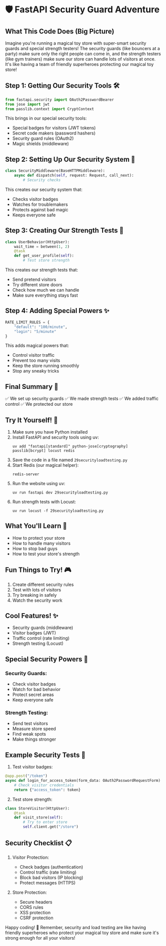 # 🛡️ FastAPI Security Guard Adventure

## What This Code Does (Big Picture)
Imagine you're running a magical toy store with super-smart security guards and special strength testers! The security guards (like bouncers at a party) make sure only the right people can come in, and the strength testers (like gym trainers) make sure our store can handle lots of visitors at once. It's like having a team of friendly superheroes protecting our magical toy store! 

## Step 1: Getting Our Security Tools 🛠️
```python
from fastapi.security import OAuth2PasswordBearer
from jose import jwt
from passlib.context import CryptContext
```
This brings in our special security tools:
- Special badges for visitors (JWT tokens)
- Secret code makers (password hashers)
- Security guard rules (OAuth2)
- Magic shields (middleware)

## Step 2: Setting Up Our Security System 🚨
```python
class SecurityMiddleware(BaseHTTPMiddleware):
    async def dispatch(self, request: Request, call_next):
        # Security checks
```
This creates our security system that:
- Checks visitor badges
- Watches for troublemakers
- Protects against bad magic
- Keeps everyone safe

## Step 3: Creating Our Strength Tests 💪
```python
class UserBehavior(HttpUser):
    wait_time = between(1, 2)
    @task
    def get_user_profile(self):
        # Test store strength
```
This creates our strength tests that:
- Send pretend visitors
- Try different store doors
- Check how much we can handle
- Make sure everything stays fast

## Step 4: Adding Special Powers ✨
```python
RATE_LIMIT_RULES = {
    "default": "100/minute",
    "login": "5/minute"
}
```
This adds magical powers that:
- Control visitor traffic
- Prevent too many visits
- Keep the store running smoothly
- Stop any sneaky tricks

## Final Summary 📌
✅ We set up security guards
✅ We made strength tests
✅ We added traffic control
✅ We protected our store

## Try It Yourself! 🚀
1. Make sure you have Python installed
2. Install FastAPI and security tools using uv:
   ```
   uv add "fastapi[standard]" python-jose[cryptography] passlib[bcrypt] locust redis
   ```
3. Save the code in a file named `29securityloadtesting.py`
4. Start Redis (our magical helper):
   ```
   redis-server
   ```
5. Run the website using uv:
   ```
   uv run fastapi dev 29securityloadtesting.py
   ```
6. Run strength tests with Locust:
   ```
   uv run locust -f 29securityloadtesting.py
   ```

## What You'll Learn 🧠
- How to protect your store
- How to handle many visitors
- How to stop bad guys
- How to test your store's strength

## Fun Things to Try! 🎮
1. Create different security rules
2. Test with lots of visitors
3. Try breaking in safely
4. Watch the security work

## Cool Features! ✨
- Security guards (middleware)
- Visitor badges (JWT)
- Traffic control (rate limiting)
- Strength testing (Locust)

## Special Security Powers 🌟
### Security Guards:
- Check visitor badges
- Watch for bad behavior
- Protect secret areas
- Keep everyone safe

### Strength Testing:
- Send test visitors
- Measure store speed
- Find weak spots
- Make things stronger

## Example Security Tests 🎯
1. Test visitor badges:
```python
@app.post("/token")
async def login_for_access_token(form_data: OAuth2PasswordRequestForm):
    # Check visitor credentials
    return {"access_token": token}
```

2. Test store strength:
```python
class StoreVisitor(HttpUser):
    @task
    def visit_store(self):
        # Try to enter store
        self.client.get("/store")
```

## Security Checklist 📋
1. Visitor Protection:
   - Check badges (authentication)
   - Control traffic (rate limiting)
   - Block bad visitors (IP blocking)
   - Protect messages (HTTPS)

2. Store Protection:
   - Secure headers
   - CORS rules
   - XSS protection
   - CSRF protection

Happy coding! 🎉 Remember, security and load testing are like having friendly superheroes who protect your magical toy store and make sure it's strong enough for all your visitors! 